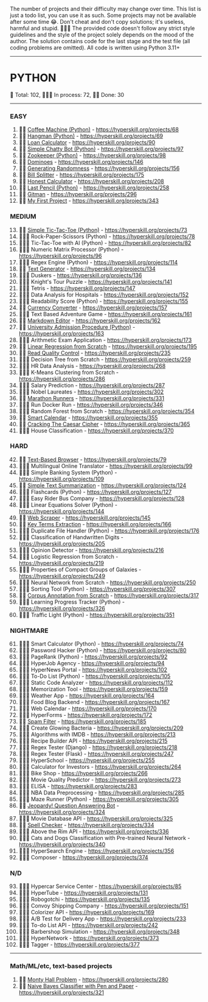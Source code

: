 The number of projects and their difficulty may change over time.
This list is just a todo list, you can use it as such. Some projects may not be available after some time 😂.
Don't cheat and don't copy solutions; it's useless, harmful and stupid. 🤦🏼‍♂️
The provided code doesn't follow any strict style guidelines and the style of the project solely depends on the mood of the author.
The solution contains code for the last stage and the test file (all coding problems are omitted).
All code is written using Python 3.11+

---

# PYTHON
🐍 Total: 102, 👷🏼‍♂️ In process: 72, 🐱‍👤 Done: 30

---

### EASY
1) 🐱‍👤 [Coffee Machine (Python)](https://github.com/syyynth/hyperskill/tree/main/python/0068%20-%20Coffee%20Machine%20(Python)) - https://hyperskill.org/projects/68
2) 🐱‍👤 [Hangman (Python)](https://github.com/syyynth/hyperskill/tree/main/python/0069%20-%20Hangman%20(Python)) - https://hyperskill.org/projects/69
3) 🐱‍👤 [Loan Calculator](https://github.com/syyynth/hyperskill/tree/main/python/0090%20-%20Loan%20Calculator) - https://hyperskill.org/projects/90
4) 🐱‍👤 [Simple Chatty Bot (Python)](https://github.com/syyynth/hyperskill/tree/main/python/0097%20-%20Simple%20Chatty%20Bot%20(Python)) - https://hyperskill.org/projects/97
5) 🐱‍👤 [Zookeeper (Python)](https://github.com/syyynth/hyperskill/tree/main/python/0098%20-%20Zookeeper%20(Python)) - https://hyperskill.org/projects/98
6) 🐱‍👤 [Dominoes](https://github.com/syyynth/hyperskill/tree/main/python/0146%20-%20Dominoes) - https://hyperskill.org/projects/146
7) 🐱‍👤 [Generating Randomness](https://github.com/syyynth/hyperskill/tree/main/python/0156%20-%20Generating%20Randomness) - https://hyperskill.org/projects/156
8) 🐱‍👤 [Bill Splitter](https://github.com/syyynth/hyperskill/tree/main/python/0175%20-%20Bill%20Splitter) - https://hyperskill.org/projects/175
9) 🐱‍👤 [Honest Calculator](https://github.com/syyynth/hyperskill/tree/main/python/0208%20-%20Honest%20Calculator) - https://hyperskill.org/projects/208
10) 🐱‍👤 [Last Pencil (Python)](https://github.com/syyynth/hyperskill/tree/main/python/0258%20-%20Last%20Pencil) - https://hyperskill.org/projects/258
11) 🐱‍👤 [Gitman](https://github.com/syyynth/hyperskill/tree/main/python/0296%20-%20Gitman) - https://hyperskill.org/projects/296
12) 🐱‍👤 [My First Project](https://github.com/syyynth/hyperskill/tree/main/python/0343%20-%20My%20First%20Project) - https://hyperskill.org/projects/343

### MEDIUM
13) 🐱‍👤 [Simple Tic-Tac-Toe (Python)](https://github.com/syyynth/hyperskill/tree/main/python/0073%20-%20Simple%20Tic-Tac-Toe%20(Python)) - https://hyperskill.org/projects/73
14) 👷🏼‍♂️ Rock-Paper-Scissors (Python) - https://hyperskill.org/projects/78
15) 👷🏼‍♂️ Tic-Tac-Toe with AI (Python) - https://hyperskill.org/projects/82
16) 👷🏼‍♂️ Numeric Matrix Processor (Python) - https://hyperskill.org/projects/96
17) 👷🏼‍♂️ Regex Engine (Python) - https://hyperskill.org/projects/114
18) 🐱‍👤 [Text Generator](https://github.com/syyynth/hyperskill/tree/main/python/0134%20-%20Text%20Generator) - https://hyperskill.org/projects/134
19) 👷🏼‍♂️ Duskers - https://hyperskill.org/projects/136
20) 👷🏼‍♂️ Knight's Tour Puzzle - https://hyperskill.org/projects/141
21) 👷🏼‍♂️ Tetris - https://hyperskill.org/projects/147
22) 👷🏼‍♂️ Data Analysis for Hospitals - https://hyperskill.org/projects/152
23) 👷🏼‍♂️ Readability Score (Python) - https://hyperskill.org/projects/155
24) 🐱‍👤 [Currency Converter](https://github.com/syyynth/hyperskill/tree/main/python/0157%20-%20Currency%20Converter) - https://hyperskill.org/projects/157
25) 👷🏼‍♂️ Text Based Adventure Game - https://hyperskill.org/projects/161
26) 🐱‍👤 [Markdown Editor](https://github.com/syyynth/hyperskill/tree/main/python/0162%20-%20Markdown%20Editor) - https://hyperskill.org/projects/162
27) 🐱‍👤 [University Admission Procedure (Python)](https://github.com/syyynth/hyperskill/tree/main/python/0163%20-%20University%20Admission%20Procedure%20(Python)) - https://hyperskill.org/projects/163
28) 👷🏼‍♂️ Arithmetic Exam Application - https://hyperskill.org/projects/173
29) 🐱‍👤 [Linear Regression from Scratch](https://github.com/syyynth/hyperskill/tree/main/python/0195%20-%20Linear%20Regression%20from%20Scratch) - https://hyperskill.org/projects/195
30) 🐱‍👤 [Read Quality Control](https://github.com/syyynth/hyperskill/tree/main/python/0235%20-%20Read%20Quality%20Control) - https://hyperskill.org/projects/235
31) 👷🏼‍♂️ Decision Tree from Scratch - https://hyperskill.org/projects/259
32) 👷🏼‍♂️ HR Data Analysis - https://hyperskill.org/projects/268
33) 👷🏼‍♂️ K-Means Clustering from Scratch - https://hyperskill.org/projects/286
34) 👷🏼‍♂️ Salary Prediction - https://hyperskill.org/projects/287
35) 👷🏼‍♂️ Nobel Laureates - https://hyperskill.org/projects/302
36) 🐱‍👤 [Marathon Runners](https://github.com/syyynth/hyperskill/tree/main/python/0331%20-%20Marathon%20Runners) - https://hyperskill.org/projects/331
37) 👷🏼‍♂️ Run Docker Run - https://hyperskill.org/projects/346
38) 👷🏼‍♂️ Random Forest from Scratch - https://hyperskill.org/projects/354
39) 🐱‍👤 [Smart Calendar](https://github.com/syyynth/hyperskill/tree/main/python/0355%20-%20Smart%20Calendar) - https://hyperskill.org/projects/355
40) 🐱‍👤 [Cracking The Caesar Cipher](https://github.com/syyynth/hyperskill/tree/main/python/0365%20-%20Cracking%20The%20Caesar%20Cipher) - https://hyperskill.org/projects/365
41) 👷🏼‍♂️ House Classification - https://hyperskill.org/projects/370

### HARD
42) 🐱‍👤 [Text-Based Browser](https://github.com/syyynth/hyperskill/tree/main/python/0079%20-%20Text-Based%20Browser) - https://hyperskill.org/projects/79
43) 👷🏼‍♂️ Multilingual Online Translator - https://hyperskill.org/projects/99
44) 👷🏼‍♂️ Simple Banking System (Python) - https://hyperskill.org/projects/109
45) 🐱‍👤 [Simple Text Summarization](https://github.com/syyynth/hyperskill/tree/main/python/0124%20-%20Simple%20Text%20Summarization) - https://hyperskill.org/projects/124
46) 👷🏼‍♂️ Flashcards (Python) - https://hyperskill.org/projects/127
47) 👷🏼‍♂️ Easy Rider Bus Company - https://hyperskill.org/projects/128
48) 👷🏼‍♂️ Linear Equations Solver (Python) - https://hyperskill.org/projects/144
49) 🐱‍👤 [Web Scraper](https://github.com/syyynth/hyperskill/tree/main/python/0145%20-%20Web%20Scraper) - https://hyperskill.org/projects/145
50) 🐱‍👤 [Key Terms Extraction](https://github.com/syyynth/hyperskill/tree/main/python/0166%20-%20Key%20Terms%20Extraction) - https://hyperskill.org/projects/166
51) 👷🏼‍♂️ Duplicate File Handler (Python) - https://hyperskill.org/projects/176
52) 👷🏼‍♂️ Classification of Handwritten Digits - https://hyperskill.org/projects/205
53) 👷🏼‍♂️ Opinion Detector - https://hyperskill.org/projects/216
54) 👷🏼‍♂️ Logistic Regression from Scratch - https://hyperskill.org/projects/219
55) 👷🏼‍♂️ Properties of Compact Groups of Galaxies - https://hyperskill.org/projects/249
56) 👷🏼‍♂️ Neural Network from Scratch - https://hyperskill.org/projects/250
57) 👷🏼‍♂️ Sorting Tool (Python) - https://hyperskill.org/projects/307
58) 🐱‍👤 [Corpus Annotation from Scratch](https://github.com/syyynth/hyperskill/tree/main/python/0317%20-%20Corpus%20Annotation%20from%20Scratch) - https://hyperskill.org/projects/317
59) 👷🏼‍♂️ Learning Progress Tracker (Python) - https://hyperskill.org/projects/326
60) 👷🏼‍♂️ Traffic Light (Python) - https://hyperskill.org/projects/351

### NIGHTMARE
61) 👷🏼‍♂️ Smart Calculator (Python) - https://hyperskill.org/projects/74
62) 👷🏼‍♂️ Password Hacker (Python) - https://hyperskill.org/projects/80
63) 👷🏼‍♂️ PageRank (Python) - https://hyperskill.org/projects/92
64) 👷🏼‍♂️ HyperJob Agency - https://hyperskill.org/projects/94
65) 👷🏼‍♂️ HyperNews Portal - https://hyperskill.org/projects/102
66) 👷🏼‍♂️ To-Do List (Python) - https://hyperskill.org/projects/105
67) 👷🏼‍♂️ Static Code Analyzer - https://hyperskill.org/projects/112
68) 👷🏼‍♂️ Memorization Tool - https://hyperskill.org/projects/159
69) 👷🏼‍♂️ Weather App - https://hyperskill.org/projects/164
70) 👷🏼‍♂️ Food Blog Backend - https://hyperskill.org/projects/167
71) 👷🏼‍♂️ Web Calendar - https://hyperskill.org/projects/170
72) 👷🏼‍♂️ HyperForms - https://hyperskill.org/projects/172
73) 🐱‍👤 [Spam Filter](https://github.com/syyynth/hyperskill/tree/main/python/0185%20-%20Spam%20Filter) - https://hyperskill.org/projects/185
74) 👷🏼‍♂️ Create Glowing Bacteria - https://hyperskill.org/projects/209
75) 👷🏼‍♂️ Algorithms with IMDB - https://hyperskill.org/projects/213
76) 👷🏼‍♂️ Recipe Builder API - https://hyperskill.org/projects/215
77) 👷🏼‍♂️ Regex Tester (Django) - https://hyperskill.org/projects/218
78) 👷🏼‍♂️ Regex Tester (Flask) - https://hyperskill.org/projects/247
79) 👷🏼‍♂️ HyperSchool - https://hyperskill.org/projects/255
80) 👷🏼‍♂️ Calculator for Investors - https://hyperskill.org/projects/264
81) 👷🏼‍♂️ Bike Shop - https://hyperskill.org/projects/266
82) 👷🏼‍♂️ Movie Quality Predictor - https://hyperskill.org/projects/273
83) 👷🏼‍♂️ ELISA - https://hyperskill.org/projects/283
84) 👷🏼‍♂️ NBA Data Preprocessing - https://hyperskill.org/projects/285
85) 👷🏼‍♂️ Maze Runner (Python) - https://hyperskill.org/projects/305
86) 🐱‍👤 [Jeopardy! Question Answering Bot](https://github.com/syyynth/hyperskill/tree/main/python/0324%20-%20Jeopardy!%20Question%20Answering%20Bot) - https://hyperskill.org/projects/324
87) 👷🏼‍♂️ Movie Database API - https://hyperskill.org/projects/325
88) 🐱‍👤 [Spell Checker](https://github.com/syyynth/hyperskill/tree/main/python/0334%20-%20Spell%20Checker) - https://hyperskill.org/projects/334
89) 👷🏼‍♂️ Above the Rim API - https://hyperskill.org/projects/336
90) 👷🏼‍♂️ Cats and Dogs Classification with Pre-trained Neural Network - https://hyperskill.org/projects/340
91) 👷🏼‍♂️ HyperSearch Engine - https://hyperskill.org/projects/356
92) 👷🏼‍♂️ Composer - https://hyperskill.org/projects/374

### N/D
93) 👷🏼‍♂️ Hypercar Service Center - https://hyperskill.org/projects/85
94) 👷🏼‍♂️ HyperTube - https://hyperskill.org/projects/131
95) 👷🏼‍♂️ Robogotchi - https://hyperskill.org/projects/135
96) 👷🏼‍♂️ Convoy Shipping Company - https://hyperskill.org/projects/151
97) 👷🏼‍♂️ Colorizer API - https://hyperskill.org/projects/169
98) 👷🏼‍♂️ A/B Test for Delivery App - https://hyperskill.org/projects/233
99) 👷🏼‍♂️ To-do List API - https://hyperskill.org/projects/242
100) 👷🏼‍♂️ Barbershop Simulation - https://hyperskill.org/projects/348
101) 👷🏼‍♂️ HyperNetwork - https://hyperskill.org/projects/373
102) 👷🏼‍♂️ Tagger - https://hyperskill.org/projects/377

---
### Math/ML/etc, text-based projects
1) 🐱‍👤 [Monty Hall Problem](https://github.com/syyynth/hyperskill/tree/main/python/0280%20-%20Monty%20Hall%20Problem) - https://hyperskill.org/projects/280
2) 🐱‍👤 [Naive Bayes Classifier with Pen and Paper](https://github.com/syyynth/hyperskill/tree/main/python/0321%20-%20Naive%20Bayes%20Classifier%20with%20Pen%20and%20Paper%20(ML)) - https://hyperskill.org/projects/321
